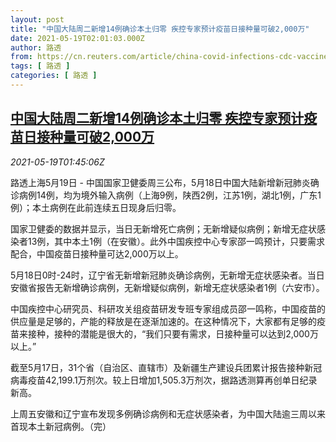 ```yaml
---
layout: post
title: "中国大陆周二新增14例确诊本土归零 疾控专家预计疫苗日接种量可破2,000万"
date: 2021-05-19T02:01:03.000Z
author: 路透
from: https://cn.reuters.com/article/china-covid-infections-cdc-vaccine-0519-idCNKCS2D003K
tags: [ 路透 ]
categories: [ 路透 ]
---
```

<!--1621389663000-->
[中国大陆周二新增14例确诊本土归零 疾控专家预计疫苗日接种量可破2,000万](https://cn.reuters.com/article/china-covid-infections-cdc-vaccine-0519-idCNKCS2D003K)
------

<div>
<div><i>2021-05-19T01:45:06Z</i></div><p>路透上海5月19日 - 中国国家卫健委周三公布，5月18日中国大陆新增新冠肺炎确诊病例14例，均为境外输入病例（上海9例，陕西2例，江苏1例，湖北1例，广东1例）；本土病例在此前连续五日现身后归零。</p><p>国家卫健委的数据并显示，当日无新增死亡病例；无新增疑似病例；新增无症状感染者13例，其中本土1例（在安徽）。此外中国疾控中心专家邵一鸣预计，只要需求配合，中国疫苗日接种量可达2,000万以上。</p><p>5月18日0时-24时，辽宁省无新增新冠肺炎确诊病例，无新增无症状感染者。当日安徽省报告无新增确诊病例，无新增疑似病例，新增无症状感染者1例（六安市）。</p><p>中国疾控中心研究员、科研攻关组疫苗研发专班专家组成员邵一鸣称，中国疫苗的供应量是足够的，产能的释放是在逐渐加速的。在这种情况下，大家都有足够的疫苗来接种，接种的潜能是很大的，“我们只要有需求，日接种量可以达到2,000万以上。”</p><p>截至5月17日，31个省（自治区、直辖市）及新疆生产建设兵团累计报告接种新冠病毒疫苗42,199.1万剂次。较上日增加1,505.3万剂次，据路透测算再创单日纪录新高。</p><p>上周五安徽和辽宁宣布发现多例确诊病例和无症状感染者，为中国大陆逾三周以来首现本土新冠病例。（完）</p>
</div>
